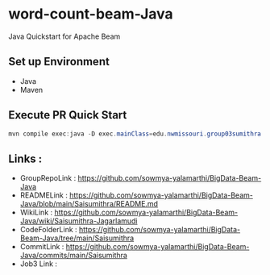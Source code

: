 # word-count-beam-Java

Java Quickstart for Apache Beam

## Set up Environment

- Java
- Maven

## Execute PR Quick Start

```PowerShell
mvn compile exec:java -D exec.mainClass=edu.nwmissouri.group03sumithra.MinimalPageRankSumithra
```

## Links :

* GroupRepoLink : https://github.com/sowmya-yalamarthi/BigData-Beam-Java
* READMELink : https://github.com/sowmya-yalamarthi/BigData-Beam-Java/blob/main/Saisumithra/README.md
* WikiLink : https://github.com/sowmya-yalamarthi/BigData-Beam-Java/wiki/Saisumithra-Jagarlamudi
* CodeFolderLink : https://github.com/sowmya-yalamarthi/BigData-Beam-Java/tree/main/Saisumithra
* CommitLink : https://github.com/sowmya-yalamarthi/BigData-Beam-Java/commits/main/Saisumithra
* Job3 Link : 




